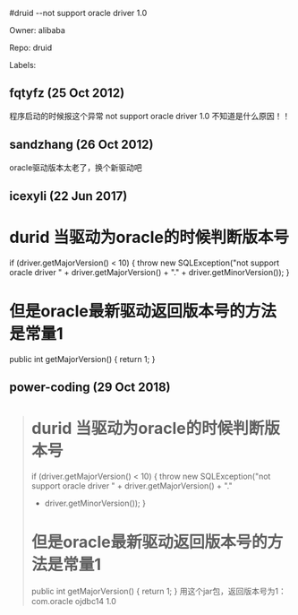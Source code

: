 #druid --not support oracle driver 1.0

Owner: alibaba

Repo: druid

Labels: 

## fqtyfz (25 Oct 2012)

程序启动的时候报这个异常
not support oracle driver 1.0
不知道是什么原因！！


## sandzhang (26 Oct 2012)

oracle驱动版本太老了，换个新驱动吧


## icexyli (22 Jun 2017)

# durid 当驱动为oracle的时候判断版本号
if (driver.getMajorVersion() < 10) {
                throw new SQLException("not support oracle driver " + driver.getMajorVersion() + "."
                                       + driver.getMinorVersion());
            }
# 但是oracle最新驱动返回版本号的方法是常量1
public int getMajorVersion() {
        return 1;
    }

## power-coding (29 Oct 2018)

> # durid 当驱动为oracle的时候判断版本号
> if (driver.getMajorVersion() < 10) {
> throw new SQLException("not support oracle driver " + driver.getMajorVersion() + "."
> + driver.getMinorVersion());
> }
> 
> # 但是oracle最新驱动返回版本号的方法是常量1
> public int getMajorVersion() {
> return 1;
> }
用这个jar包，返回版本号为1：
		<dependency>
			<groupId>com.oracle</groupId>
			<artifactId>ojdbc14</artifactId>
			<version>1.0</version>
		</dependency>

